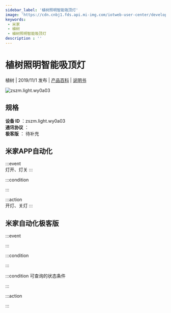 ```yaml
---
sidebar_label: '植树照明智能吸顶灯'
image: 'https://cdn.cnbj1.fds.api.mi-img.com/iotweb-user-center/developer_1679047655886s5twrokN.png?GalaxyAccessKeyId=AKVGLQWBOVIRQ3XLEW&Expires=9223372036854775807&Signature=75Xhb/O3BB89FPCoca1g02+4uW4='
keywords: 
 - 米家
 - 植树
 - 植树照明智能吸顶灯
description : ''
---
```

# 植树照明智能吸顶灯

植树 | 2019/11/1 发布 | [产品百科](https://home.mi.com/webapp/content/baike/product/index.html?model=zszm.light.wy0a03/) | [说明书](https://home.mi.com/views/introduction.html?model=zszm.light.wy0a03&region=cn)

![zszm.light.wy0a03](https://cdn.cnbj1.fds.api.mi-img.com/iotweb-user-center/developer_1679047655886s5twrokN.png?GalaxyAccessKeyId=AKVGLQWBOVIRQ3XLEW&Expires=9223372036854775807&Signature=75Xhb/O3BB89FPCoca1g02+4uW4=)

## 规格  
> 
**设备 ID** ：zszm.light.wy0a03  
**通讯协议** ：  
**极客版**  ： 待补充 


## 米家APP自动化  

:::event  
灯开、灯关
:::

:::condition  

:::

:::action   
开灯、关灯
:::

## 米家自动化极客版  

:::event  

:::

:::condition  

:::

:::condition 可查询的状态条件  

:::

:::action  

:::

        
